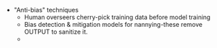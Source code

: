 * "Anti-bias" techniques
	* Human overseers cherry-pick training data before model training
	* Bias detection & mitigation models for nannying-these remove OUTPUT to sanitize it. 
	* 